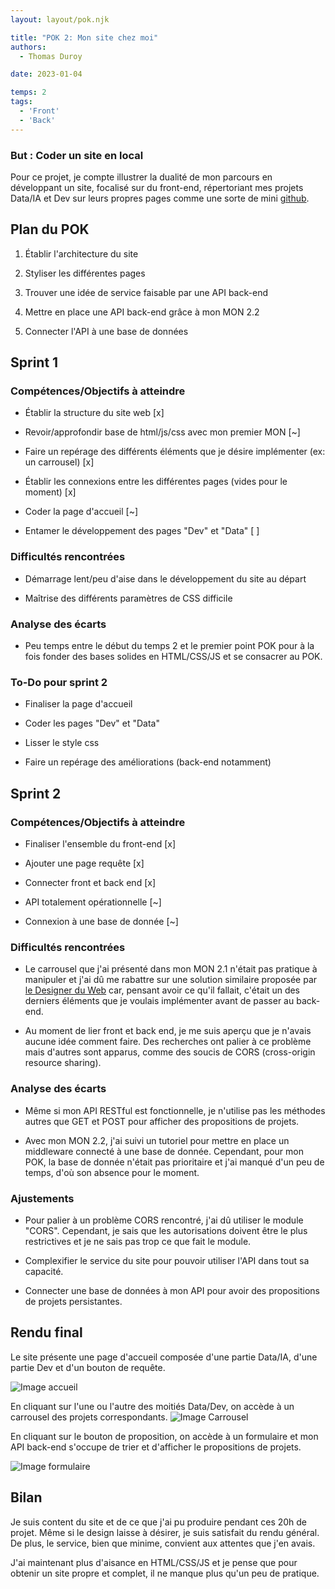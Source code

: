 ```yaml
---
layout: layout/pok.njk

title: "POK 2: Mon site chez moi"
authors:
  - Thomas Duroy 

date: 2023-01-04

temps: 2
tags:
  - 'Front'
  - 'Back'
---
```


### But : Coder un site en local

Pour ce projet, je compte illustrer la dualité de mon parcours en développant un site, focalisé sur du front-end, répertoriant mes projets Data/IA et Dev sur leurs propres pages comme une sorte de mini [github](https://github.com/ThomasDGH/POK_2/).

## Plan du POK

1. Établir l'architecture du site

2. Styliser les différentes pages

3. Trouver une idée de service faisable par une API back-end

4. Mettre en place une API back-end grâce à mon MON 2.2

5. Connecter l'API à une base de données

## Sprint 1

### Compétences/Objectifs à atteindre

- Établir la structure du site web [x]

- Revoir/approfondir base de html/js/css avec mon premier MON [~]

- Faire un repérage des différents éléments que je désire implémenter (ex: un carrousel) [x]

- Établir les connexions entre les différentes pages (vides pour le moment) [x]

- Coder la page d'accueil [~]

- Entamer le développement des pages "Dev" et "Data" [ ]

### Difficultés rencontrées

- Démarrage lent/peu d'aise dans le développement du site au départ

- Maîtrise des différents paramètres de CSS difficile

### Analyse des écarts

- Peu temps entre le début du temps 2 et le premier point POK pour à la fois fonder des bases solides en HTML/CSS/JS et se consacrer au POK.

### To-Do pour sprint 2

- Finaliser la page d'accueil

- Coder les pages "Dev" et "Data"

- Lisser le style css

- Faire un repérage des améliorations (back-end notamment)

## Sprint 2

### Compétences/Objectifs à atteindre

- Finaliser l'ensemble du front-end [x]

- Ajouter une page requête [x]

- Connecter front et back end [x]

- API totalement opérationnelle [~]

- Connexion à une base de donnée [~]

### Difficultés rencontrées

- Le carrousel que j'ai présenté dans mon MON 2.1 n'était pas pratique à manipuler et j'ai dû me rabattre sur une solution similaire proposée par [le Designer du Web](https://www.youtube.com/watch?v=14xcmpCvG7Q&t=129s&ab_channel=LeDesignerduWeb-%C3%89coleduWeb) car, pensant avoir ce qu'il fallait, c'était un des derniers éléments que je voulais implémenter avant de passer au back-end.

- Au moment de lier front et back end, je me suis aperçu que je n'avais aucune idée comment faire. Des recherches ont palier à ce problème mais d'autres sont apparus, comme des soucis de CORS (cross-origin resource sharing).

### Analyse des écarts

- Même si mon API RESTful est fonctionnelle, je n'utilise pas les méthodes autres que GET et POST pour afficher des propositions de projets.

- Avec mon MON 2.2, j'ai suivi un tutoriel pour mettre en place un middleware connecté à une base de donnée. Cependant, pour mon POK, la base de donnée n'était pas prioritaire et j'ai manqué d'un peu de temps, d'où son absence pour le moment.

### Ajustements

- Pour palier à un problème CORS rencontré, j'ai dû utiliser le module "CORS". Cependant, je sais que les autorisations doivent être le plus restrictives et je ne sais pas trop ce que fait le module.

- Complexifier le service du site pour pouvoir utiliser l'API dans tout sa capacité.

- Connecter une base de données à mon API pour avoir des propositions de projets persistantes.

## Rendu final

Le site présente une page d'accueil composée d'une partie Data/IA, d'une partie Dev et d'un bouton de requête.

![Image accueil](aperçu%20POK%201.png)

En cliquant sur l'une ou l'autre des moitiés Data/Dev, on accède à un carrousel des projets correspondants.
![Image Carrousel](aperçu%20POK%203.png)

En cliquant sur le bouton de proposition, on accède à un  formulaire et mon API back-end s'occupe de trier et d'afficher le propositions de projets.

![Image formulaire](aperçu%20POK%202.png)

## Bilan

Je suis content du site et de ce que j'ai pu produire pendant ces 20h de projet. Même si le design laisse à désirer, je suis satisfait du rendu général. De plus, le service, bien que minime, convient aux attentes que j'en avais.

J'ai maintenant plus d'aisance en HTML/CSS/JS et je pense que pour obtenir un site propre et complet, il ne manque plus qu'un peu de pratique.
